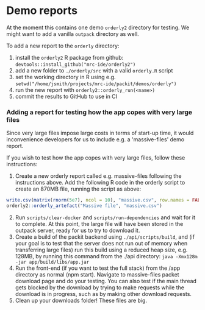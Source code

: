 # Demo reports

At the moment this contains one demo `orderly2` directory for testing. We might want 
to add a vanilla `outpack` directory as well.

To add a new report to the `orderly` directory:

1. install the `orderly2` R package from github:
    ```devtools::install_github("mrc-ide/orderly2")```
1. add a new folder to `./orderly/src` with a valid `orderly.R` script
1. set the working directory in R using e.g. `setwd("/home/jsmith/projects/mrc-ide/packit/demos/orderly")`
1. run the new report with `orderly2::orderly_run(<name>)`
1. commit the results to GitHub to use in CI

### Adding a report for testing how the app copes with very large files

Since very large files impose large costs in terms of start-up time, it would inconvenience developers for us to include
e.g. a 'massive-files' demo report.

If you wish to test how the app copes with very large files, follow these instructions:

1. Create a new orderly report called e.g. massive-files following the instructions above. Add the following R code in
the orderly script to create an 870MB file, running the script as above:

```R
write.csv(matrix(rnorm(5e7), ncol = 10), "massive.csv", row.names = FALSE)
orderly2::orderly_artefact("Massive file", "massive.csv")
```

2. Run `scripts/clear-docker` and `scripts/run-dependencies` and wait for it to complete. At this point, the large file
will have been stored in the outpack server, ready for us to try to download it.
3. Create a build of the packit backend using `./api/scripts/build`, and (if your goal is to test that the server does
not run out of memory when transferring large files) run this build using a reduced heap size, e.g. 128MB, by running
this command from the ./api directory: `java -Xmx128m -jar app/build/libs/app.jar`
4. Run the front-end (if you want to test the full stack) from the /app directory as normal (npm start). Navigate to
massive-files packet download page and do your testing. You can also test if the main thread gets blocked by the download by trying to make requests while the download is in
progress, such as by making other download requests.
6. Clean up your downloads folder! These files are big.